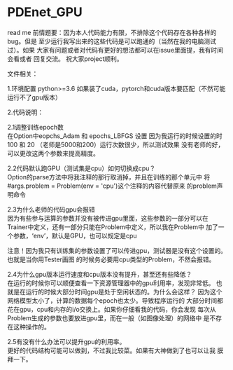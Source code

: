 # PDEnet_GPU
read me
前情题要：因为本人代码能力有限，不排除这个代码存在各种各样的bug。但是
至少运行我写出来的这些代码是可以跑通的（当然在我的电脑测试过）。如果
大家有问题或者对代码有更好的想法都可以在issue里面提，我有时间会看或者
回复交流。
祝大家project顺利。


文件相关：

1.环境配置
python>=3.6 如果装了cuda，pytorch和cuda版本要匹配（不然可能运行不了gpu版本）


2.代码说明：
 
 2.1调整训练epoch数  
 在Option中eopchs_Adam 和 epochs_LBFGS 设置
因为我运行的时候设置的时100 和 20 （老师是5000和200）运行次数很少，所以测试效果
没有老师的好，可以更改这两个参数来提高精度。
 
 2.2代码默认跑GPU（测试集是cpu）如何切换成cpu？  
Option的parse方法中将我注释的那行取消掉，并且在训练的那个单元中
将#args.problem = Problem(env = 'cpu')这个注释的内容代替原来
的problem声明命令

 2.3为什么老师的代码gpu会报错  
因为有些参与运算的参数并没有被传进gpu里面，这些参数的一部分可以在
Trainer中定义，还有一部分只能在Problem中定义，所以我在Problem中
加了一个参数，‘env’，默认是GPU，也可以规定是cpu

注意！因为我只有训练集的参数设置了可以传进gpu，测试器是没有这个设置的。也就是当你用Tester画图
的时候务必要用cpu类型的Problem，不然会报错。

 2.4为什么gpu版本运行速度和cpu版本没有提升，甚至还有些降低？  
在运行的时候你可以顺便查看一下资源管理器中的gpu利用率，发现非常低。
也就是在运行的时候大部分时间gpu是处于空闲状态的。为什么会这样？
因为这个网络模型太小了，计算的数据每个epoch也太少。导致程序运行的
大部分时间都花在gpu，cpu和内存的i/o交换上。如果你仔细看我的代码，你会发现
每次从Problem生成的参数也要放进gpu里，而在一般（如图像处理）的网络中
是不存在这种操作的。

 2.5有没有什么办法可以提升gpu的利用率。  
更好的代码结构可能可以做到，不过我比较菜。如果有大神做到了也可以让我
膜拜一下。
